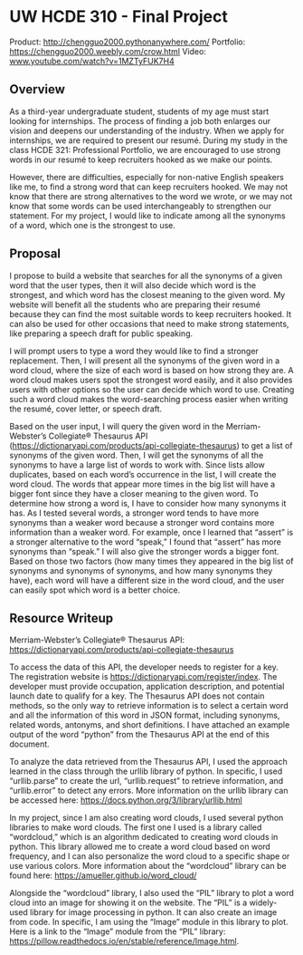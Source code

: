 # UW HCDE 310 - Final Project
Product: http://chengguo2000.pythonanywhere.com/
Portfolio: https://chengguo2000.weebly.com/crow.html
Video: www.youtube.com/watch?v=1MZTyFUK7H4

## Overview
As a third-year undergraduate student, students of my age must start looking for internships. The process of finding a job both enlarges our vision and deepens our understanding of the industry. When we apply for internships, we are required to present our resumé. During my study in the class HCDE 321: Professional Portfolio, we are encouraged to use strong words in our resumé to keep recruiters hooked as we make our points. 

However, there are difficulties, especially for non-native English speakers like me, to find a strong word that can keep recruiters hooked. We may not know that there are strong alternatives to the word we wrote, or we may not know that some words can be used interchangeably to strengthen our statement. For my project, I would like to indicate among all the synonyms of a word, which one is the strongest to use.


## Proposal
I propose to build a website that searches for all the synonyms of a given word that the user types, then it will also decide which word is the strongest, and which word has the closest meaning to the given word. My website will benefit all the students who are preparing their resumé because they can find the most suitable words to keep recruiters hooked. It can also be used for other occasions that need to make strong statements, like preparing a speech draft for public speaking.

I will prompt users to type a word they would like to find a stronger replacement. Then, I will present all the synonyms of the given word in a word cloud, where the size of each word is based on how strong they are. A word cloud makes users spot the strongest word easily, and it also provides users with other options so the user can decide which word to use. Creating such a word cloud makes the word-searching process easier when writing the resumé, cover letter, or speech draft. 

Based on the user input, I will query the given word in the Merriam-Webster’s Collegiate® Thesaurus API (https://dictionaryapi.com/products/api-collegiate-thesaurus) to get a list of synonyms of the given word. Then, I will get the synonyms of all the synonyms to have a large list of words to work with. Since lists allow duplicates, based on each word’s occurrence in the list, I will create the word cloud. The words that appear more times in the big list will have a bigger font since they have a closer meaning to the given word. To determine how strong a word is, I have to consider how many synonyms it has. As I tested several words, a stronger word tends to have more synonyms than a weaker word because a stronger word contains more information than a weaker word. For example, once I learned that “assert” is a stronger alternative to the word “speak,” I found that “assert” has more synonyms than “speak.” I will also give the stronger words a bigger font. Based on those two factors (how many times they appeared in the big list of synonyms and synonyms of synonyms, and how many synonyms they have), each word will have a different size in the word cloud, and the user can easily spot which word is a better choice.


## Resource Writeup
Merriam-Webster’s Collegiate® Thesaurus API: https://dictionaryapi.com/products/api-collegiate-thesaurus

To access the data of this API, the developer needs to register for a key. The registration website is https://dictionaryapi.com/register/index. The developer must provide occupation, application description, and potential launch date to qualify for a key. The Thesaurus API does not contain methods, so the only way to retrieve information is to select a certain word and all the information of this word in JSON format, including synonyms, related words, antonyms, and short definitions. I have attached an example output of the word “python” from the Thesaurus API at the end of this document.

To analyze the data retrieved from the Thesaurus API, I used the approach learned in the class through the urllib library of python. In specific, I used “urllib.parse” to create the url, “urllib.request” to retrieve information, and “urllib.error” to detect any errors. More information on the urllib library can be accessed here: https://docs.python.org/3/library/urllib.html

In my project, since I am also creating word clouds, I used several python libraries to make word clouds. The first one I used is a library called “wordcloud,” which is an algorithm dedicated to creating word clouds in python. This library allowed me to create a word cloud based on word frequency, and I can also personalize the word cloud to a specific shape or use various colors. More information about the “wordcloud” library can be found here: https://amueller.github.io/word_cloud/ 

Alongside the “wordcloud” library, I also used the “PIL” library to plot a word cloud into an image for showing it on the website. The “PIL” is a widely-used library for image processing in python. It can also create an image from code. In specific, I am using the “Image” module in this library to plot. Here is a link to the “Image” module from the “PIL” library: https://pillow.readthedocs.io/en/stable/reference/Image.html. 
